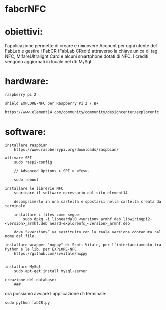 # fabcrNFC

# obiettivi:
l'applicazione permette di creare e rimuovere Account per ogni utente del FabLab e gestire i FabCR (FabLab CRedit) attraverso la chiave unica di tag NFC, MifareUltralight Card e alcuni smartphone dotati di NFC.
I crediti vengono aggiornati in locale nel db MySql
 
# hardware:
	raspberry pi 2
		
	shield EXPLORE-NFC per Raspberry Pi 2 / B+
		https://www.element14.com/community/community/designcenter/explorenfc
	
# software:
	installare raspbian
		https://www.raspberrypi.org/downloads/raspbian/
		
	attivare SPI
		sudo raspi-config
		
		// Advanced Options > SPI > <Yes>.
		
		sudo reboot
		
	installare le librerie NFC
		scaricare il software necessario dal sito element14
		
		decomprimerlo in una cartella e spostarsi nella cartella creata da terminale
		
		installare i files come segue:
			sudo dpkg -i libneardal0_<version>_armhf.deb libwiringpi2-<version>_armhf.deb neard-explorenfc_<version>_armhf.deb
		
		dove “<version>” va sostituito con la reale versione contenuta nel nome del file.
	
	installare wrapper "nxppy" di Scott Vitale, per l'interfacciamento tra Python e le lib. per EXPLORE-NFC 
		https://github.com/svvitale/nxppy
	
	
	installare MySql
		sudo apt-get install mysql-server
		
	creazione del database:
		###
	
ora possiamo avviare l'applicazione da terminale:

	sudo python fabCR.py